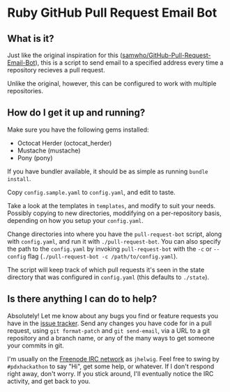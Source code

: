 Ruby GitHub Pull Request Email Bot
==================================

What is it?
-----------

Just like the original inspiration for this
([samwho/GitHub-Pull-Request-Email-Bot](https://github.com/samwho/GitHub-Pull-Request-Email-Bot)),
this is a script to send email to a specified address every time a
repository recieves a pull request.

Unlike the original, however, this can be configured to work with
multiple repositories.

How do I get it up and running?
-------------------------------

Make sure you have the following gems installed:

  * Octocat Herder (octocat_herder)
  * Mustache (mustache)
  * Pony (pony)

If you have bundler available, it should be as simple as running
`bundle install`.

Copy `config.sample.yaml` to `config.yaml`, and edit to taste.

Take a look at the templates in `templates`, and modify to suit your
needs.  Possibly copying to new directories, moddifying on a
per-repository basis, depending on how you setup your `config.yaml`.

Change directories into where you have the `pull-request-bot` script,
along with `config.yaml`, and run it with `./pull-request-bot`.  You
can also specify the path to the `config.yaml` by invoking
`pull-request-bot` with the `-c` or `--config` flag
(`./pull-request-bot -c /path/to/config.yaml`).

The script will keep track of which pull requests it's seen in the
state directory that was configured in `config.yaml` (this defaults to
`./state`).

Is there anything I can do to help?
-----------------------------------

Absolutely!  Let me know about any bugs you find or feature requests
you have in the
[issue tracker](https://github.com/jhelwig/Ruby-GitHub-Pull-Request-Email-Bot/issues).
Send any changes you have code for in a pull request, using `git
format-patch` and `git send-email`, via a URL to a git repository and
a branch name, or any of the many ways to get someone your commits in
git.

I'm usually on the [Freenode IRC network](http://freenode.net/) as
`jhelwig`.  Feel free to swing by `#pdxhackathon` to say "Hi", get
some help, or whatever.  If I don't respond right away, don't worry.
If you stick around, I'll eventually notice the IRC activity, and get
back to you.
